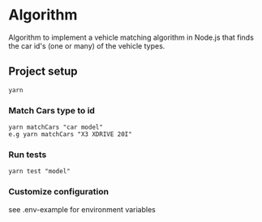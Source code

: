 # Algorithm

Algorithm to implement a vehicle matching algorithm in Node.js that finds the car id's (one or many) of the vehicle types.

## Project setup

```
yarn
```

### Match Cars type to id

```
yarn matchCars "car model"
e.g yarn matchCars "X3 XDRIVE 20I"
```

### Run tests

```
yarn test "model"
```

### Customize configuration

see .env-example for environment variables
